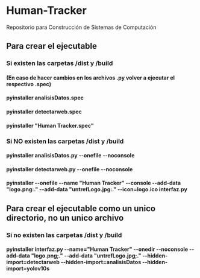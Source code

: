 # Human-Tracker
Repositorio para Construcción de Sistemas de Computación

## Para crear el ejecutable
### Si existen las carpetas /dist y /build
####  (En caso de hacer cambios en los archivos .py volver a ejecutar el respectivo .spec)

#### pyinstaller analisisDatos.spec
#### pyinstaller detectarweb.spec
#### pyinstaller "Human Tracker.spec"

### Si NO existen las carpetas /dist y /build

#### pyinstaller analisisDatos.py --onefile --noconsole 
#### pyinstaller detectarweb.py --onefile --noconsole
#### pyinstaller --onefile --name "Human Tracker" --console --add-data "logo.png:." --add-data "untrefLogo.jpg:." --icon=logo.ico interfaz.py

## Para crear el ejecutable como un unico directorio, no un unico archivo 
### Si no existen las carpetas /dist y /build
#### pyinstaller interfaz.py --name="Human Tracker" --onedir --noconsole --add-data "logo.png;." --add-data "untrefLogo.jpg;." --hidden-import=detectarweb --hidden-import=analisisDatos --hidden-import=yolov10s
